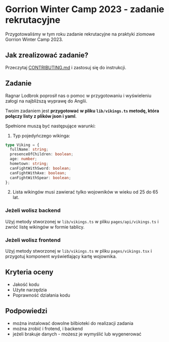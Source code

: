 # Gorrion Winter Camp 2023 - zadanie rekrutacyjne

Przygotowaliśmy w tym roku zadanie rekrutacyjne na praktyki ziomowe Gorrion Winter Camp 2023.

## Jak zrealizować zadanie?

Przeczytaj [CONTRIBUTING.md](./CONTRIBUTING.md) i zastosuj się do instrukcji.

## Zadanie

Ragnar Lodbrok poprosił nas o pomoc w przygotowaniu i wyświeleniu załogi na najbliższą wyprawę do Anglii.

Twoim zadaniem jest **przygotować w pliku `lib/vikings.ts` metodę, która połączy listy z plików json i yaml**.

Spełnione muszą być następujące warunki:

1. Typ pojedyńczego wikinga:

```ts
type Viking = {
  fullName: string;
  presenceOfChildren: boolean;
  age: number;
  hometown: string;
  canFightWithSword: boolean;
  canFightWithAxe: boolean;
  canFightWithSpear: boolean;
};
```

2. Lista wikingów musi zawierać tylko wojowników w wieku od 25 do 65 lat.

### Jeżeli wolisz backend

Użyj metody stworzonej w `lib/vikings.ts` w pliku `pages/api/vikings.ts` i zwróć listę wikingów w formie tablicy.

### Jeżeli wolisz frontend

Użyj metody stworzonej w `lib/vikings.ts` w pliku `pages/vikings.tsx` i przygotuj komponent wyświetlający kartę wojownika.


## Kryteria oceny
* Jakość kodu
* Użyte narzędzia
* Poprawność działania kodu

## Podpowiedzi
* można instalować dowolne bilbioteki do realizacji zadania
* można zrobić i frotend, i backend
* jeżeli brakuje danych - możesz je wymyślić lub wygenerować
